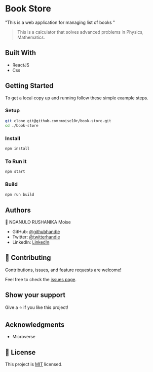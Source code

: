 # Book Store
"This is a web application for managing list of books "



> This is a calculator that solves advanced problems in Physics, Mathematics.

## Built With

- ReactJS
- Css


## Getting Started

To get a local copy up and running follow these simple example steps.

### Setup

```bash
git clone git@github.com:moise10r/book-store.git
cd ./book-store
```

### Install

```bash
npm install
```

### To Run it

```bash
npm start
```

### Build

```bash
npm run build
```


## Authors

👤 NGANULO RUSHANIKA Moise

- GitHub: [@githubhandle](https://github.com/moise10r)
- Twitter: [@twitterhandle](https://twitter.com/MRushanika)
- LinkedIn: [LinkedIn](https://www.linkedin.com/in/nganulo-rushanika-mo%C3%AFse-626139197/)
## 🤝 Contributing

Contributions, issues, and feature requests are welcome!

Feel free to check the [issues page](../../issues/).

## Show your support

Give a ⭐️ if you like this project!

## Acknowledgments

- Microverse

## 📝 License

This project is [MIT](./MIT.md) licensed.
